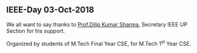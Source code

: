 ## IEEE-Day 03-Oct-2018

We all want to say thanks to [Prof.Dilip Kumar Sharma](https://scholar.google.co.in/citations?user=pG-jLn0AAAAJ&hl=en), Secretary IEEE UP Section for his support. 

Organized by students of M.Tech Final Year CSE, for M.Tech 1<sup>st</sup> Year CSE.
